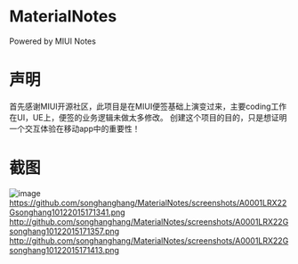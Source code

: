 # MaterialNotes
Powered by MIUI Notes

# 声明
首先感谢MIUI开源社区，此项目是在MIUI便签基础上演变过来，主要coding工作在UI，UE上，便签的业务逻辑未做太多修改。
创建这个项目的目的，只是想证明一个交互体验在移动app中的重要性！
# 截图
![image](https://github.com/songhanghang/MaterialNotes/screenshots/A0001LRX22Gsonghang10122015171341.png)
https://github.com/songhanghang/MaterialNotes/screenshots/A0001LRX22Gsonghang10122015171341.png
http://github.com/songhanghang/MaterialNotes/screenshots/A0001LRX22Gsonghang10122015171357.png
http://github.com/songhanghang/MaterialNotes/screenshots/A0001LRX22Gsonghang10122015171413.png
